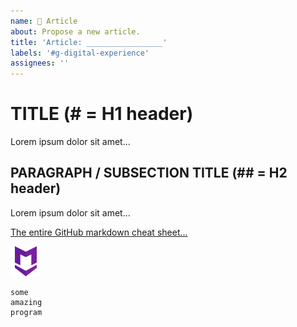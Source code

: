```yaml
---
name: 📝 Article
about: Propose a new article.
title: 'Article: _________________'
labels: '#g-digital-experience'
assignees: ''
---
```



<!--
STEPS TO CREATE A NEW FLEET ARTICLE:
1. Create a title:
  a. Start the line with a single (1) # symbol to mark it as an H1 header.
  b. Add a blank line below the title.
2. Add your first sentence or paragraph below the new blank line.
3. Optionally, add paragraph / subsection titles:
  a. Start the paragraph / subsection title line with two (2) ## symbols to mark it as an H2 header.
  b. Add a blank line, then, add more text below your paragraph / subsection headers if used.
4. Optionally, add more stuff:
  a. To use links, see the different style options here: https://github.com/adam-p/markdown-here/wiki/Markdown-Cheatsheet#links
  b. To use images or GIFs, see the different style options here: https://github.com/adam-p/markdown-here/wiki/Markdown-Cheatsheet#images
  c. To use code blocks, use back ticks, as described here: https://github.com/adam-p/markdown-here/wiki/Markdown-Cheatsheet#code-and-syntax-highlighting
5. Correctly populate the article metadata at the bottom of your article body.
6. There are no other style conventions that must be followed - the GitHub markdown specification is available to use as needed.
7. You can use the text below this comment as an article template:
-->

# TITLE (# = H1 header)

Lorem ipsum dolor sit amet...

## PARAGRAPH / SUBSECTION TITLE (## = H2 header)

Lorem ipsum dolor sit amet...

[The entire GitHub markdown cheat sheet...](https://www.google.com)

![alt text](https://github.com/adam-p/markdown-here/raw/master/src/common/images/icon48.png "Logo Title Text 1")

```
some
amazing
program
```

<meta name="articleTitle" value="YOUR TITLE GOES HERE">
<meta name="authorFullName" value="YOUR NAME AS IT WILL APPEAR IN THE ARTICLE GOES HERE">
<meta name="authorGitHubUsername" value="YOUR GITHUB HANDLE GOES HERE">
<meta name="category" value="THE CATEGORY (WHICH USUALLY SHOULD = GUIDES) GOES HERE">
<meta name="publishedOn" value="THE DATE (WHICH IS FORMATEED AS YYYY-MM-DD) GOES HERE">
<meta name="description" value="THE ARTICLE DESCRIPTION GOES HERE">
